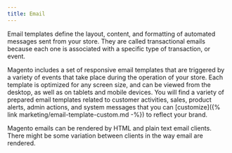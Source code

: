 ```yaml
---
title: Email
---
```


Email templates define the layout, content, and formatting of automated messages sent from your store. They are called transactional emails because each one is associated with a specific type of transaction, or event.

Magento includes a set of responsive email templates that are triggered by a variety of events that take place during the operation of your store. Each template is optimized for any screen size, and can be viewed from the desktop, as well as on tablets and mobile devices. You will find a variety of prepared email templates related to customer activities, sales, product alerts, admin actions, and system messages that you can [customize]({% link marketing/email-template-custom.md -%}) to reflect your brand.

Magento emails can be rendered by HTML and plain text email clients. There might be some variation between clients in the way email are rendered.